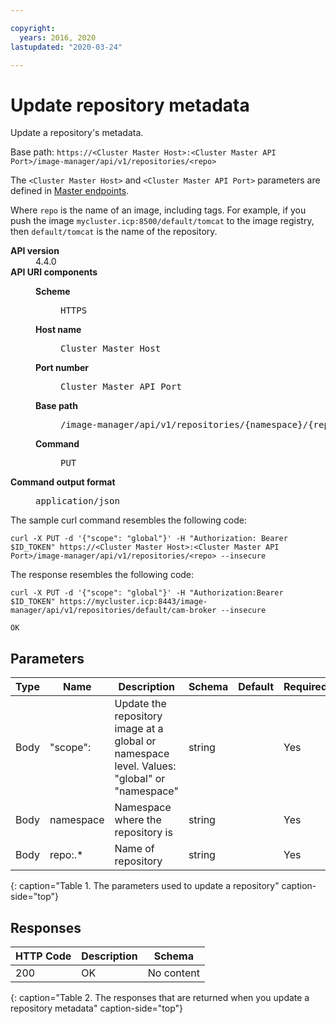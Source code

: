 ```yaml
---

copyright:
  years: 2016, 2020
lastupdated: "2020-03-24"

---
```


# Update repository metadata

Update a repository's metadata.

Base path: `https://<Cluster Master Host>:<Cluster Master API Port>/image-manager/api/v1/repositories/<repo>`

The `<Cluster Master Host>` and `<Cluster Master API Port>` parameters are defined in [Master endpoints](../install/cluster_endpoints.md#master).

Where `repo` is the name of an image, including tags. For example, if you push the image `mycluster.icp:8500/default/tomcat` to the image registry, then `default/tomcat` is the name of the repository.

<dl>
<dt><b>API version</b></dt>
<dd>4.4.0</dd>
<dt><b>API URI components</b></dt>
<dd>
<dl>
<dt><b>Scheme</b></dt>
<dd><pre>HTTPS</pre></dd>
<dt><b>Host name</b></dt>
<dd><pre>Cluster Master Host</pre></dd>
<dt><b>Port number</b></dt>
<dd><pre>Cluster Master API Port</pre></dd>
<dt><b>Base path</b></dt>
<dd><pre>/image-manager/api/v1/repositories/{namespace}/{repo}</pre></dd>
<dt><b>Command</b></dt>
<dd><pre>PUT</pre></dd>
</dl>
</dd>
<dt><b>Command output format</b></dt>
<dd><pre>application/json</pre></dd>
</dl>


The sample curl command resembles the following code:

```
curl -X PUT -d '{"scope": "global"}' -H "Authorization: Bearer $ID_TOKEN" https://<Cluster Master Host>:<Cluster Master API Port>/image-manager/api/v1/repositories/<repo> --insecure
```

The response resembles the following code:

```
curl -X PUT -d '{"scope": "global"}' -H "Authorization:Bearer $ID_TOKEN" https://mycluster.icp:8443/image-manager/api/v1/repositories/default/cam-broker --insecure

OK
```

## Parameters

|Type|Name|Description|Schema|Default|Required|
|----|----|-----------|------|-------|--------|
|Body|"scope":|Update the repository image at a global or namespace level. Values: "global" or "namespace"|string||Yes|
|Body|namespace|Namespace where the repository is|string|| Yes|
|Body|repo:.*|Name of repository|string|| Yes|
{: caption="Table 1. The parameters used to update a repository" caption-side="top"}

## Responses

|HTTP Code|Description|Schema|
|---------|-----------|------|
|200|OK|No content|
{: caption="Table 2. The responses that are returned when you update a repository metadata" caption-side="top"}
